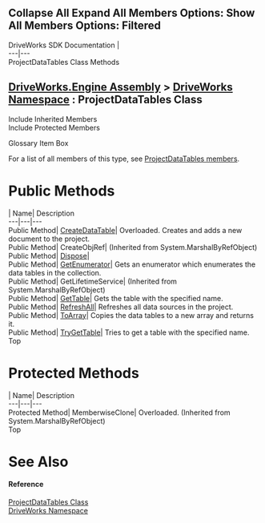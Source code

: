 Collapse All Expand All Members Options: Show All  Members Options: Filtered   
---  
DriveWorks SDK Documentation  |   
---|---  
ProjectDataTables Class Methods   
  
[DriveWorks.Engine Assembly](topic2156.md) > [DriveWorks Namespace](topic2159.md) : ProjectDataTables Class  
---  
  
Include Inherited Members    
Include Protected Members    


Glossary Item Box

For a list of all members of this type, see [ProjectDataTables members](topic4312.md).

# Public Methods

| Name| Description  
---|---|---  
Public Method| [CreateDataTable](topic4317.md)| Overloaded. Creates and adds a new document to the project.   
Public Method| CreateObjRef|  (Inherited from System.MarshalByRefObject)  
Public Method| [Dispose](topic4320.md)|   
Public Method| [GetEnumerator](topic4321.md)| Gets an enumerator which enumerates the data tables in the collection.   
Public Method| GetLifetimeService|  (Inherited from System.MarshalByRefObject)  
Public Method| [GetTable](topic4322.md)| Gets the table with the specified name.   
Public Method| [RefreshAll](topic4324.md)| Refreshes all data sources in the project.   
Public Method| [ToArray](topic4325.md)| Copies the data tables to a new array and returns it.   
Public Method| [TryGetTable](topic4326.md)| Tries to get a table with the specified name.   
Top

# Protected Methods

| Name| Description  
---|---|---  
Protected Method| MemberwiseClone| Overloaded. (Inherited from System.MarshalByRefObject)  
Top

# See Also

#### Reference

[ProjectDataTables Class](topic4311.md)   
[DriveWorks Namespace](topic2159.md)


